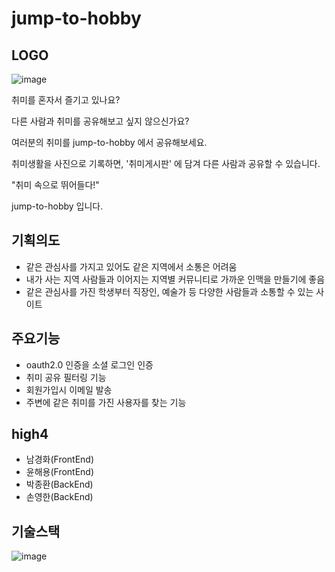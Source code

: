 # jump-to-hobby
## LOGO
![image](https://cdn.discordapp.com/attachments/907147691765674049/907910847534366730/logo_2.png)

취미를 혼자서 즐기고 있나요?

다른 사람과 취미를 공유해보고 싶지 않으신가요?

여러분의 취미를 jump-to-hobby 에서 공유해보세요.

취미생활을 사진으로 기록하면, '취미게시판' 에 담겨 다른 사람과 공유할 수 있습니다.

"취미 속으로 뛰어들다!"

jump-to-hobby 입니다.
## 기획의도
- 같은 관심사를 가지고 있어도 같은 지역에서 소통은 어려움
- 내가 사는 지역 사람들과 이어지는 지역별 커뮤니티로 가까운 인맥을 만들기에 좋음
- 같은 관심사를 가진 학생부터 직장인, 예술가 등 다양한 사람들과 소통할 수 있는 사이트
## 주요기능
- oauth2.0 인증을 소셜 로그인 인증
- 취미 공유 필터링 기능
- 회원가입시 이메일 발송
- 주변에 같은 취미를 가진 사용자를 찾는 기능

## high4
- 남경화(FrontEnd)
- 윤해용(FrontEnd)
- 박종환(BackEnd)
- 손영한(BackEnd)

## 기술스택
![image](https://cdn.discordapp.com/attachments/907147691765674046/908148385255665744/httpswww.figma.comfile4IJ8yj0J3fln5sUGf8L1Ijhigh4node-id03A1_2.png)
